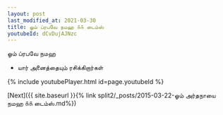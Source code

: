 ```yaml
---
layout: post
last_modified_at: 2021-03-30
title: ஓம் ப்ரபவே நமஹ ௧௧ டைம்ஸ்
youtubeId: dCvDujAJNzc
---
```

 
 
 ஓம் ப்ரபவே நமஹ  
 
 -  யார் அனைத்தையும் ரசிக்கிறார்கள் 
 
  
 
  
 
 
 
 
 
 


{% include youtubePlayer.html id=page.youtubeId %}
 
[Next]({{ site.baseurl }}{% link  split2/_posts/2015-03-22-ஓம் அர்தநாயை நமஹ ௧௧ டைம்ஸ்.md%})
 
